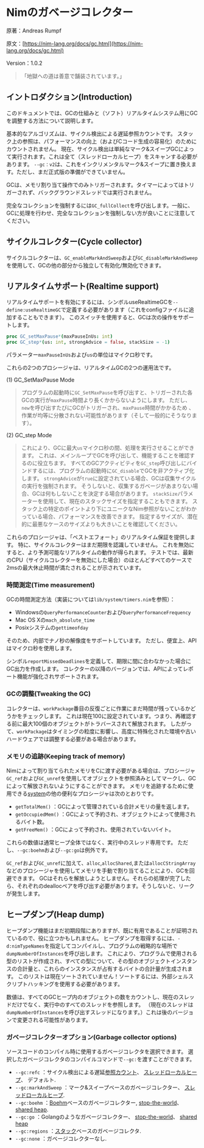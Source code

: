# Nimのガベージコレクター

原著：Andreas Rumpf

原文：[https://nim-lang.org/docs/gc.html](https://nim-lang.org/docs/gc.html)

Version：1.0.2

> 「地獄への道は善意で舗装されています。」

## イントロダクション(Introduction)
このドキュメントでは、GCの仕組みと（ソフト）リアルタイムシステム用にGCを調整する方法について説明します。

基本的なアルゴリズムは、サイクル検出による遅延参照カウントです。
スタック上の参照は、パフォーマンスの向上（およびCコード生成の容易化）のためにカウントされません。
現在、サイクル検出は単純なマーク&スイープGCによって実行されます。これは全て（スレッドローカルヒープ）をスキャンする必要があります。
`--gc：v2`は、これをインクリメンタルマーク&スイープに置き換えます。ただし、まだ正式版の準備ができていません。

GCは、メモリ割り当て操作でのみトリガーされます。タイマーによってはトリガーされず、バックグラウンドスレッドでは実行されません。

完全なコレクションを強制するには`GC_fullCollect`を呼び出します。一般に、GCに処理を行わせ、完全なコレクションを強制しない方が良いことに注意してください。

## サイクルコレクター(Cycle collector)
サイクルコレクターは、`GC_enableMarkAndSweep`および`GC_disableMarkAndSweep`を使用して、GCの他の部分から独立して有効化/無効化できます。

## リアルタイムサポート(Realtime support)
リアルタイムサポートを有効にするには、シンボルuseRealtimeGCを`--define:useRealtimeGC`で定義する必要があります（これをconfigファイルに追加することもできます）。
このスイッチを使用すると、GCは次の操作をサポートします。

```nim
proc GC_setMaxPause*(maxPauseInUs: int)
proc GC_step*(us: int, strongAdvice = false, stackSize = -1)
```

パラメーター`maxPauseInUs`および`us`の単位はマイクロ秒です。

これらの2つのプロシージャは、リアルタイムGCの2つの運用法です。

(1) GC_SetMaxPause Mode
> プログラムの起動時に`GC_SetMaxPause`を呼び出すと、トリガーされた各GCの実行が`maxPause`時間より長くかからないようにします。
ただし、`new`を呼び出すたびにGCがトリガーされ、`maxPause`時間がかかるため 、作業が均等に分散されない可能性があります（そして一般的にそうなります）。

(2) GC_step Mode
> これにより、GCに最大`us`マイクロ秒の間、処理を実行させることができます。
これは、メインループでGCを呼び出して、機能することを確認するのに役立ちます。
すべてのGCアクティビティを`GC_step`呼び出しにバインドするには、プログラムの起動時に`GC_disable`でGCを非アクティブ化します。
`strongAdvice`が`true`に設定されている場合、GCは収集サイクルの実行を強制されます。
そうしないと、収集するガベージがあまりない場合、GCは何もしないことを決定する場合があります。
`stackSize`パラメーターを使用して、現在のスタックサイズを指定することもできます。
スタック上の特定のポイントより下にユニークなNim参照がないことがわかっている場合、パフォーマンスを改善できます。
指定するサイズが、潜在的に最悪なケースのサイズよりも大きいことを確認してください。

これらのプロシージャは、「ベストエフォート」のリアルタイム保証を提供します。
特に、サイクルコレクターはまだ期限を認識していません。
これを無効にすると、より予測可能なリアルタイムの動作が得られます。
テストでは、最新のCPU（サイクルコレクターを無効にした場合）のほとんどすべてのケースで2msの最大休止時間が満たされることが示されています。

### 時間測定(Time measurement)
GCの時間測定方法（実装については`lib/system/timers.nim`を参照）：

- Windowsの`QueryPerformanceCounter`および`QueryPerformanceFrequency`
- Mac OS Xの`mach_absolute_time`
- Posixシステムの`gettimeofday`

そのため、内部でナノ秒の解像度をサポートしています。
ただし、便宜上、APIはマイクロ秒を使用します。

シンボル`reportMissedDeadlines`を定義して、期限に間に合わなかった場合にGC出力を作成します。
コレクターの以降のバージョンでは、APIによってレポート機能が強化されサポートされます。

### GCの調整(Tweaking the GC)
コレクターは、`workPackage`番目の反復ごとに作業にまだ時間が残っているかどうかをチェックします。
これは現在100に設定されています。つまり、再確認する前に最大100個のオブジェクトがトラバースされて解放されます。
したがって、`workPackage`はタイミングの粒度に影響し、高度に特殊化された環境や古いハードウェアでは調整する必要がある場合があります。

### メモリの追跡(Keeping track of memory)
Nimによって割り当てられたメモリをCに渡す必要がある場合は、プロシージャ`GC_ref`および`GC_unref`を使用してオブジェクトを参照済みとしてマークし、GCによって解放されないようにすることができます。
メモリを追跡するために使用できる[system](https://nim-lang.org/docs/system.html)の他の便利なプロシージャは次のとおりです。

- `getTotalMem()` ：GCによって管理されている合計メモリの量を返します。
- `getOccupiedMem()` ：GCによって予約され、オブジェクトによって使用されるバイト数。
- `getFreeMem()` ：GCによって予約され、使用されていないバイト。

これらの数値は通常ヒープ全体ではなく、実行中のスレッド専用です。
ただし、`--gc:boehm`および`--gc:go`は例外です。

`GC_ref`および`GC_unref`に加えて、`alloc`,`allocShared`,または`allocCStringArray`などのプロシージャを使用してメモリを手動で割り当てることにより、GCを回避できます。
GCはそれらを解放しようとしません。それらの処理が完了したら、それぞれのdeallocペアを呼び出す必要があります。そうしないと、リークが発生します。

## ヒープダンプ(Heap dump)
ヒープダンプ機能はまだ初期段階にありますが、既に有用であることが証明されているので、役に立つかもしれません。
ヒープダンプを取得するには、`-d:nimTypeNames`を指定してコンパイルし、プログラムの戦略的な場所で`dumpNumberOfInstances`を呼び出します。
これにより、プログラムで使用される型のリストが作成され、すべての型について、その型のオブジェクトインスタンスの合計量と、これらのインスタンスが占有するバイトの合計量が生成されます。
このリストは現在ソートされていません！ソートするには、外部シェルスクリプトハッキングを使用する必要があります。

数値は、すべてのGCヒープ内のオブジェクトの数をカウントし、現在のスレッドだけでなく、実行中のすべてのスレッドを参照します。
（現在のスレッドは`dumpNumberOfInstances`を呼び出すスレッドになります。）これは後のバージョンで変更される可能性があります。

### ガベージコレクターオプション(Garbage collector options)
ソースコードのコンパイル時に使用するガベージコレクタを選択できます。
選択したガベージコレクタのコンパイルコマンドで`--gc:`を渡すことができます。

- `--gc:refc` ：サイクル検出による遅延[参照カウント](https://en.wikipedia.org/wiki/Reference_counting)、 [スレッドローカルヒープ](https://en.wikipedia.org/wiki/Heap_(programming))、 デフォルト.
- `--gc:markAndSweep` ：マーク&スイープベースのガベージコレクター、 [スレッドローカルヒープ](https://en.wikipedia.org/wiki/Heap_(programming)).
- `--gc:boehm` ：[Boehm](https://en.wikipedia.org/wiki/Boehm_garbage_collector)ベースのガベージコレクター, [stop-the-world](https://en.wikipedia.org/wiki/Tracing_garbage_collection#Stop-the-world_vs._incremental_vs._concurrent)、 [shared heap](https://en.wikipedia.org/wiki/Heap_(programming)).
- `--gc:go` ：Golangのようなガベージコレクター、 [stop-the-world](https://en.wikipedia.org/wiki/Tracing_garbage_collection#Stop-the-world_vs._incremental_vs._concurrent)、 [shared heap](https://en.wikipedia.org/wiki/Heap_(programming))
- `--gc:regions` ：[スタック](https://en.wikipedia.org/wiki/Memory_management#Stack_allocation)ベースのガベージコレクタ.
- `--gc:none` ：ガベージコレクターなし.